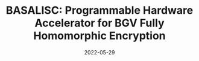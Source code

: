 ---
title: 'BASALISC: Programmable Hardware Accelerator for BGV Fully Homomorphic Encryption'

# Authors
citation: "Robin Geelen, Michiel Van Beirendonck"

date: '2022-05-29'
doi: ''

# Publication name
publication: '1st FHE.org Conference'
location: 'Trondheim'

# Feature
featured: false

# Custom links (uncomment lines below)
url_slides: 'https://drive.google.com/file/d/1Bx59ARNV7InE8-L4SbNwExCC-CnbMlQt/view'

---
